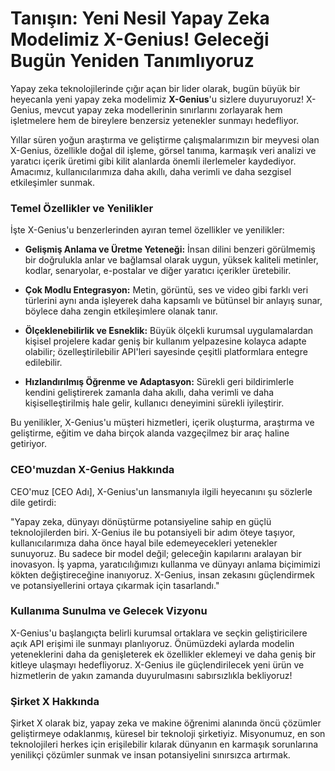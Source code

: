 # Tanışın: Yeni Nesil Yapay Zeka Modelimiz X-Genius! Geleceği Bugün Yeniden Tanımlıyoruz

Yapay zeka teknolojilerinde çığır açan bir lider olarak, bugün büyük bir heyecanla yeni yapay zeka modelimiz **X-Genius**'u sizlere duyuruyoruz! X-Genius, mevcut yapay zeka modellerinin sınırlarını zorlayarak hem işletmelere hem de bireylere benzersiz yetenekler sunmayı hedefliyor.

Yıllar süren yoğun araştırma ve geliştirme çalışmalarımızın bir meyvesi olan X-Genius, özellikle doğal dil işleme, görsel tanıma, karmaşık veri analizi ve yaratıcı içerik üretimi gibi kilit alanlarda önemli ilerlemeler kaydediyor. Amacımız, kullanıcılarımıza daha akıllı, daha verimli ve daha sezgisel etkileşimler sunmak.

### Temel Özellikler ve Yenilikler

İşte X-Genius'u benzerlerinden ayıran temel özellikler ve yenilikler:

*   **Gelişmiş Anlama ve Üretme Yeteneği:** İnsan dilini benzeri görülmemiş bir doğrulukla anlar ve bağlamsal olarak uygun, yüksek kaliteli metinler, kodlar, senaryolar, e-postalar ve diğer yaratıcı içerikler üretebilir.

*   **Çok Modlu Entegrasyon:** Metin, görüntü, ses ve video gibi farklı veri türlerini aynı anda işleyerek daha kapsamlı ve bütünsel bir anlayış sunar, böylece daha zengin etkileşimlere olanak tanır.

*   **Ölçeklenebilirlik ve Esneklik:** Büyük ölçekli kurumsal uygulamalardan kişisel projelere kadar geniş bir kullanım yelpazesine kolayca adapte olabilir; özelleştirilebilir API'leri sayesinde çeşitli platformlara entegre edilebilir.

*   **Hızlandırılmış Öğrenme ve Adaptasyon:** Sürekli geri bildirimlerle kendini geliştirerek zamanla daha akıllı, daha verimli ve daha kişiselleştirilmiş hale gelir, kullanıcı deneyimini sürekli iyileştirir.

Bu yenilikler, X-Genius'u müşteri hizmetleri, içerik oluşturma, araştırma ve geliştirme, eğitim ve daha birçok alanda vazgeçilmez bir araç haline getiriyor.

### CEO'muzdan X-Genius Hakkında

CEO'muz [CEO Adı], X-Genius'un lansmanıyla ilgili heyecanını şu sözlerle dile getirdi:

"Yapay zeka, dünyayı dönüştürme potansiyeline sahip en güçlü teknolojilerden biri. X-Genius ile bu potansiyeli bir adım öteye taşıyor, kullanıcılarımıza daha önce hayal bile edemeyecekleri yetenekler sunuyoruz. Bu sadece bir model değil; geleceğin kapılarını aralayan bir inovasyon. İş yapma, yaratıcılığımızı kullanma ve dünyayı anlama biçimimizi kökten değiştireceğine inanıyoruz. X-Genius, insan zekasını güçlendirmek ve potansiyellerini ortaya çıkarmak için tasarlandı."

### Kullanıma Sunulma ve Gelecek Vizyonu

X-Genius'u başlangıçta belirli kurumsal ortaklara ve seçkin geliştiricilere açık API erişimi ile sunmayı planlıyoruz. Önümüzdeki aylarda modelin yeteneklerini daha da genişleterek ek özellikler eklemeyi ve daha geniş bir kitleye ulaşmayı hedefliyoruz. X-Genius ile güçlendirilecek yeni ürün ve hizmetlerin de yakın zamanda duyurulmasını sabırsızlıkla bekliyoruz!

### Şirket X Hakkında

Şirket X olarak biz, yapay zeka ve makine öğrenimi alanında öncü çözümler geliştirmeye odaklanmış, küresel bir teknoloji şirketiyiz. Misyonumuz, en son teknolojileri herkes için erişilebilir kılarak dünyanın en karmaşık sorunlarına yenilikçi çözümler sunmak ve insan potansiyelini sınırsızca artırmak.